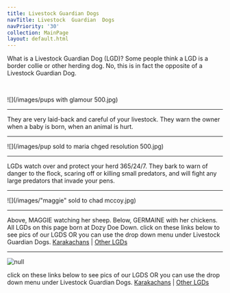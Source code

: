 ```yaml
---
title: Livestock Guardian Dogs
navTitle: Livestock  Guardian  Dogs
navPriority: '30'
collection: MainPage
layout: default.html
---
```

What is a Livestock Guardian Dog (LGD)?    Some people think a LGD is a border collie or other herding dog.  No, this is in fact the opposite of a Livestock Guardian Dog.

<br />

![](/images/pups with glamour 500.jpg)

<hr />

They are very laid-back and careful of your livestock. They warn the owner when a baby is born, when an animal is hurt.

<hr />

![](/images/pup sold to maria chged resolution 500.jpg)

<hr />

LGDs watch over and protect your herd 365/24/7. They bark to warn of danger to the flock, scaring off or killing small predators, and will fight any large predators that invade your pens.  

<hr />

![](/images/"maggie" sold to chad mccoy.jpg)

<hr />

Above, MAGGIE watching her sheep. Below, GERMAINE with her chickens. All LGDs on this page born at Dozy Doe Down. click on these links below to see pics of our LGDS OR you can use the drop down menu under Livestock Guardian Dogs.  [Karakachans](/sub_pages/karakachan-lgd.html)    |    [Other LGDs](<other LGDs>)

<hr />

![null](/images/23022118_10214630361583454_1629941011_n.jpg)

click on these links below to see pics of our LGDS OR you can use the drop down menu under Livestock Guardian Dogs.    [Karakachans](/sub_pages/karakachan-lgd.html)   |  [ Other LGDs](/sub_pages/other-lgds.html)
